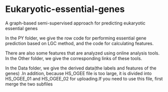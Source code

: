 # Eukaryotic-essential-genes
A graph-based semi-supervised approach for predicting eukaryotic essential genes

In the PY folder, we give the row code for performing essential gene prediction based on LGC method, and the code for calculating features.

There are also some features that are analyzed using online analysis tools. In the Other folder, we give the corresponding links of these tools.

In the Data folder, we give the derived data(the labels and features of the genes) .In addition, because HS_OGEE file is too large, it is divided into HS_OGEE_01 and HS_OGEE_02 for uploading.If you need to use this file, first merge the two subfiles
